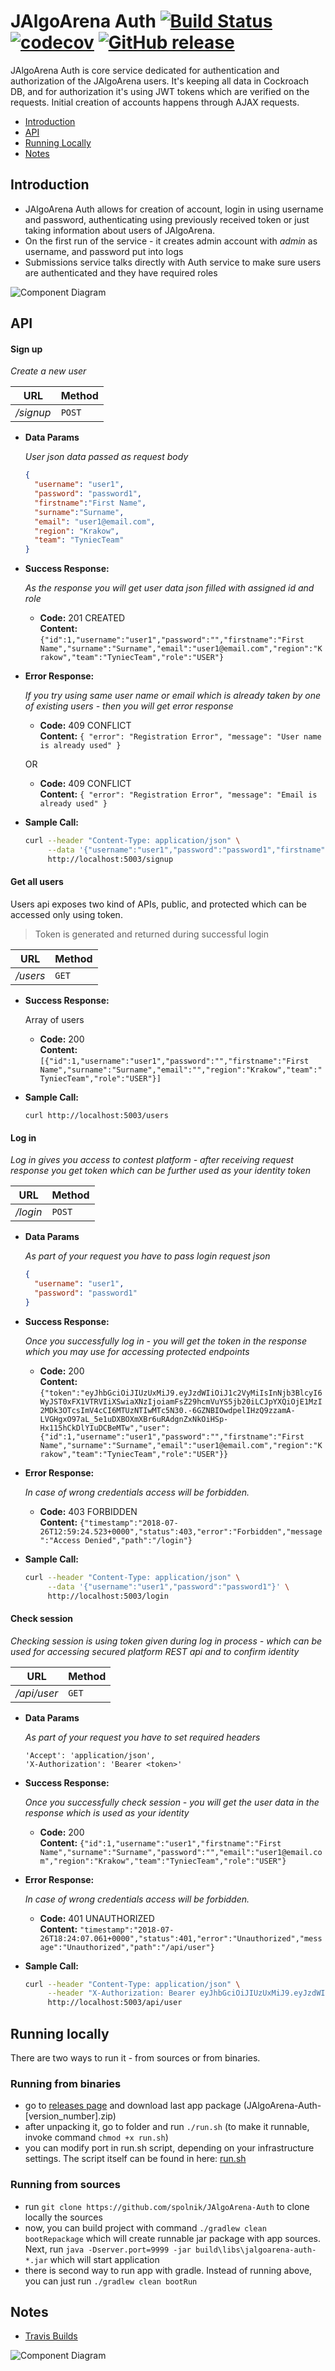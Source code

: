 # JAlgoArena Auth [![Build Status](https://travis-ci.org/spolnik/JAlgoArena-Auth.svg?branch=master)](https://travis-ci.org/spolnik/JAlgoArena-Auth) [![codecov](https://codecov.io/gh/spolnik/JAlgoArena-Auth/branch/master/graph/badge.svg)](https://codecov.io/gh/spolnik/JAlgoArena-Auth) [![GitHub release](https://img.shields.io/github/release/spolnik/jalgoarena-auth.svg)]()

JAlgoArena Auth is core service dedicated for authentication and authorization of the JAlgoArena users. It's keeping all data in Cockroach DB, and for authorization it's using JWT tokens which are verified on the requests. Initial creation of accounts happens through AJAX requests.

- [Introduction](#introduction)
- [API](#api)
- [Running Locally](#running-locally)
- [Notes](#notes)

## Introduction

- JAlgoArena Auth allows for creation of account, login in using username and password, authenticating using previously received token or just taking information about users of JAlgoArena.
- On the first run of the service - it creates admin account with _admin_ as username, and password put into logs
- Submissions service talks directly with Auth service to make sure users are authenticated and they have required roles

![Component Diagram](https://github.com/spolnik/JAlgoArena-Auth/raw/master/design/component_diagram.png)

## API

#### Sign up

  _Create a new user_

|URL|Method|
|---|------|
|_/signup_|`POST`|

* **Data Params**

  _User json data passed as request body_
  
  ```json
  {
    "username": "user1",
    "password": "password1",
    "firstname":"First Name",
    "surname":"Surname",
    "email": "user1@email.com",
    "region": "Krakow",
    "team": "TyniecTeam"
  }
  ```

* **Success Response:**

  _As the response you will get user data json filled with assigned id and role_

  * **Code:** 201 CREATED <br />
    **Content:** `{"id":1,"username":"user1","password":"","firstname":"First Name","surname":"Surname","email":"user1@email.com","region":"Krakow","team":"TyniecTeam","role":"USER"}`

* **Error Response:**

  _If you try using same user name or email which is already taken by one of existing users - then you will get error response_

  * **Code:** 409 CONFLICT <br />
    **Content:** `{ "error": "Registration Error", "message": "User name is already used" }`

  OR

  * **Code:** 409 CONFLICT <br />
    **Content:** `{ "error": "Registration Error", "message": "Email is already used" }`

* **Sample Call:**

  ```bash
  curl --header "Content-Type: application/json" \
       --data '{"username":"user1","password":"password1","firstname":"First Name","surname":"Surname","email":"user1@email.com","region":"Krakow","team":"TyniecTeam"}' \
       http://localhost:5003/signup
  ```

#### Get all users

Users api exposes two kind of APIs, public, and protected which can be accessed only using token.

> Token is generated and returned during successful login  

|URL|Method|
|---|------|
|_/users_|`GET`|

* **Success Response:**
  
  Array of users

  * **Code:** 200 <br />
    **Content:** `[{"id":1,"username":"user1","password":"","firstname":"First Name","surname":"Surname","email":"","region":"Krakow","team":"TyniecTeam","role":"USER"}]`
 
* **Sample Call:**

  `curl http://localhost:5003/users` 
 
#### Log in

  _Log in gives you access to contest platform - after receiving request response you get token which can be further used as your identity token_

|URL|Method|
|---|------|
|_/login_|`POST`|
  
* **Data Params**

  _As part of your request you have to pass login request json_
  
  ```json
  {
    "username": "user1",
    "password": "password1"
  }
  ```

* **Success Response:**
  
  _Once you successfully log in - you will get the token in the response which you may use for accessing protected endpoints_

  * **Code:** 200 <br />
    **Content:** `{"token":"eyJhbGciOiJIUzUxMiJ9.eyJzdWIiOiJ1c2VyMiIsInNjb3BlcyI6WyJST0xFX1VTRVIiXSwiaXNzIjoiamFsZ29hcmVuYS5jb20iLCJpYXQiOjE1MzI2MDk3OTcsImV4cCI6MTUzNTIwMTc5N30.-6GZNBIOwdpelIHzQ9zzamA-LVGHgxO97aL_5e1uDXBOXmXBr6uRAdgnZxNkOiHSp-Hx115hCkDlYIuDCBeMTw","user":{"id":1,"username":"user1","password":"","firstname":"First Name","surname":"Surname","email":"user1@email.com","region":"Krakow","team":"TyniecTeam","role":"USER"}}`
 
* **Error Response:**

  _In case of wrong credentials access will be forbidden._

  * **Code:** 403 FORBIDDEN <br />
    **Content:** `{"timestamp":"2018-07-26T12:59:24.523+0000","status":403,"error":"Forbidden","message":"Access Denied","path":"/login"}`

* **Sample Call:**

  ```bash
  curl --header "Content-Type: application/json" \
       --data '{"username":"user1","password":"password1"}' \
       http://localhost:5003/login
  ``` 

#### Check session

  _Checking session is using token given during log in process - which can be used for accessing secured platform REST api and to confirm identity_

|URL|Method|
|---|------|
|_/api/user_|`GET`|
  
* **Data Params**

  _As part of your request you have to set required headers_
  
  ```
  'Accept': 'application/json',
  'X-Authorization': 'Bearer <token>'
  ```

* **Success Response:**
  
  _Once you successfully check session - you will get the user data in the response which is used as your identity_

  * **Code:** 200 <br />
    **Content:** `{"id":1,"username":"user1","firstname":"First Name","surname":"Surname","password":"","email":"user1@email.com","region":"Krakow","team":"TyniecTeam","role":"USER"}`
 
* **Error Response:**

  _In case of wrong credentials access will be forbidden._

  * **Code:** 401 UNAUTHORIZED <br />
    **Content:** `"timestamp":"2018-07-26T18:24:07.061+0000","status":401,"error":"Unauthorized","message":"Unauthorized","path":"/api/user"}`

* **Sample Call:**

  ```bash
  curl --header "Content-Type: application/json" \
       --header "X-Authorization: Bearer eyJhbGciOiJIUzUxMiJ9.eyJzdWIiOiJ1c2VyMSIsInNjb3BlcyI6WyJST0xFX1VTRVIiXSwiaXNzIjoiamFsZ29hcmVuYS5jb20iLCJpYXQiOjE1MzI2MjkwNTksImV4cCI6MTUzNTIyMTA1OX0.klPU-g_7hDWw-A5Fr6i0y4pCVPRuOLnHsRV1Y7GKMmxYELNFAeLpsAf1y1JmW-KV8wz0pUztvTgcH2f-BJ6zKA" \
       http://localhost:5003/api/user
  ``` 

## Running locally

There are two ways to run it - from sources or from binaries.

### Running from binaries
- go to [releases page](https://github.com/spolnik/JAlgoArena-Auth/releases) and download last app package (JAlgoArena-Auth-[version_number].zip)
- after unpacking it, go to folder and run `./run.sh` (to make it runnable, invoke command `chmod +x run.sh`)
- you can modify port in run.sh script, depending on your infrastructure settings. The script itself can be found in here: [run.sh](run.sh)

### Running from sources
- run `git clone https://github.com/spolnik/JAlgoArena-Auth` to clone locally the sources
- now, you can build project with command `./gradlew clean bootRepackage` which will create runnable jar package with app sources. Next, run `java -Dserver.port=9999 -jar build\libs\jalgoarena-auth-*.jar` which will start application
- there is second way to run app with gradle. Instead of running above, you can just run `./gradlew clean bootRun`

## Notes
- [Travis Builds](https://travis-ci.org/spolnik)

![Component Diagram](https://github.com/spolnik/JAlgoArena/raw/master/design/JAlgoArena_Logo.png)
